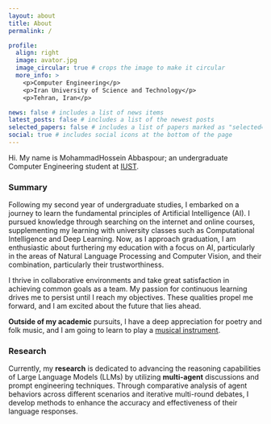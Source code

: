 ```yaml
---
layout: about
title: About
permalink: /

profile:
  align: right
  image: avator.jpg
  image_circular: true # crops the image to make it circular
  more_info: >
    <p>Computer Engineering</p>
    <p>Iran University of Science and Technology</p>
    <p>Tehran, Iran</p>

news: false # includes a list of news items
latest_posts: false # includes a list of the newest posts
selected_papers: false # includes a list of papers marked as "selected={true}"
social: true # includes social icons at the bottom of the page
---
```

Hi. My name is MohammadHossein Abbaspour; an undergraduate Computer Engineering student at [IUST](http://www.iust.ac.ir/en).

### **Summary**

Following my second year of undergraduate studies, I embarked on a journey to learn the fundamental principles of Artificial Intelligence (AI). I pursued knowledge through searching on the internet and online courses, supplementing my learning with university classes such as Computational Intelligence and Deep Learning. Now, as I approach graduation, I am enthusiastic about furthering my education with a focus on AI, particularly in the areas of Natural Language Processing and Computer Vision, and their combination, particularly their trustworthiness.

I thrive in collaborative environments and take great satisfaction in achieving common goals as a team. My passion for continuous learning drives me to persist until I reach my objectives. These qualities propel me forward, and I am excited about the future that lies ahead.

**Outside of my academic** pursuits, I have a deep appreciation for poetry and folk music, and I am going to learn to play a [musical instrument](https://centerforworldmusic.org/2015/06/world-music-instruments-the-setar/).

### **Research**

Currently, my **research** is dedicated to advancing the reasoning capabilities of Large Language Models (LLMs) by utilizing **multi-agent** discussions and prompt engineering techniques. Through comparative analysis of agent behaviors across different scenarios and iterative multi-round debates, I develop methods to enhance the accuracy and effectiveness of their language responses.
